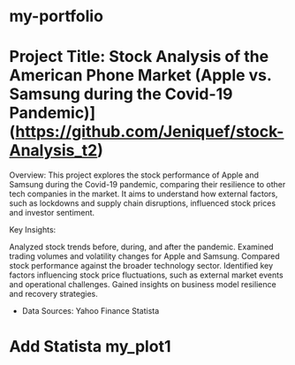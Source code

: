# my-portfolio
# Project Title: Stock Analysis of the American Phone Market (Apple vs. Samsung during the Covid-19 Pandemic)](https://github.com/Jeniquef/stock-Analysis_t2)

Overview:
This project explores the stock performance of Apple and Samsung during the Covid-19 pandemic, comparing their resilience to other tech companies in the market. It aims to understand how external factors, such as lockdowns and supply chain disruptions, influenced stock prices and investor sentiment.

Key Insights:
  
Analyzed stock trends before, during, and after the pandemic.
Examined trading volumes and volatility changes for Apple and Samsung.
Compared stock performance against the broader technology sector.
Identified key factors influencing stock price fluctuations, such as external market events and operational challenges.
Gained insights on business model resilience and recovery strategies.

- Data Sources:
Yahoo Finance
Statista
# Add Statista my_plot1




